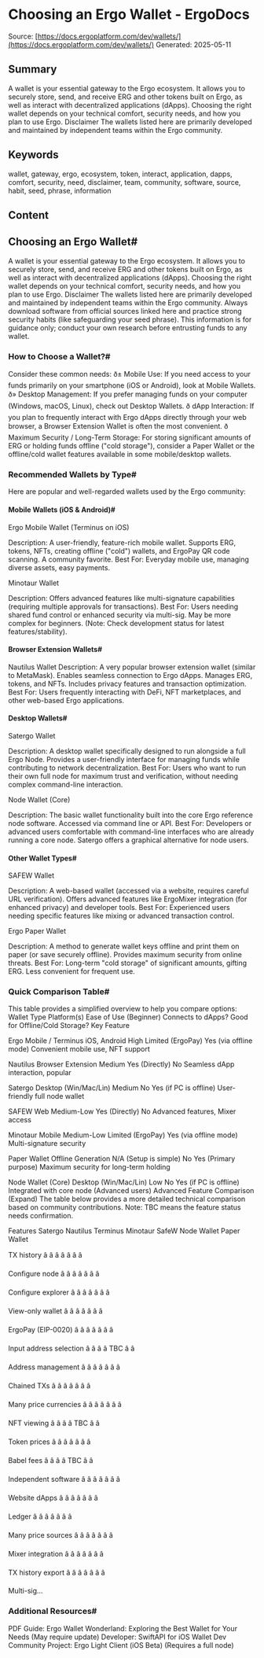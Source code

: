 # Choosing an Ergo Wallet - ErgoDocs
Source: [https://docs.ergoplatform.com/dev/wallets/](https://docs.ergoplatform.com/dev/wallets/)
Generated: 2025-05-11

## Summary
A wallet is your essential gateway to the Ergo ecosystem. It allows you to securely store, send, and receive ERG and other tokens built on Ergo, as well as interact with decentralized applications (dApps). Choosing the right wallet depends on your technical comfort, security needs, and how you plan to use Ergo. Disclaimer The wallets listed here are primarily developed and maintained by independent teams within the Ergo community.

## Keywords
wallet, gateway, ergo, ecosystem, token, interact, application, dapps, comfort, security, need, disclaimer, team, community, software, source, habit, seed, phrase, information

## Content
## Choosing an Ergo Wallet#
A wallet is your essential gateway to the Ergo ecosystem. It allows you to securely store, send, and receive ERG and other tokens built on Ergo, as well as interact with decentralized applications (dApps). Choosing the right wallet depends on your technical comfort, security needs, and how you plan to use Ergo.
Disclaimer
The wallets listed here are primarily developed and maintained by independent teams within the Ergo community. Always download software from official sources linked here and practice strong security habits (like safeguarding your seed phrase). This information is for guidance only; conduct your own research before entrusting funds to any wallet.

### How to Choose a Wallet?#
Consider these common needs:
ð± Mobile Use: If you need access to your funds primarily on your smartphone (iOS or Android), look at Mobile Wallets.
ð» Desktop Management: If you prefer managing funds on your computer (Windows, macOS, Linux), check out Desktop Wallets.
ð dApp Interaction: If you plan to frequently interact with Ergo dApps directly through your web browser, a Browser Extension Wallet is often the most convenient.
ð Maximum Security / Long-Term Storage: For storing significant amounts of ERG or holding funds offline ("cold storage"), consider a Paper Wallet or the offline/cold wallet features available in some mobile/desktop wallets.

### Recommended Wallets by Type#
Here are popular and well-regarded wallets used by the Ergo community:

#### Mobile Wallets (iOS & Android)#
Ergo Mobile Wallet (Terminus on iOS)

Description: A user-friendly, feature-rich mobile wallet. Supports ERG, tokens, NFTs, creating offline ("cold") wallets, and ErgoPay QR code scanning. A community favorite.
Best For: Everyday mobile use, managing diverse assets, easy payments.



Minotaur Wallet

Description: Offers advanced features like multi-signature capabilities (requiring multiple approvals for transactions).
Best For: Users needing shared fund control or enhanced security via multi-sig. May be more complex for beginners. (Note: Check development status for latest features/stability).

#### Browser Extension Wallets#
Nautilus Wallet
Description: A very popular browser extension wallet (similar to MetaMask). Enables seamless connection to Ergo dApps. Manages ERG, tokens, and NFTs. Includes privacy features and transaction optimization.
Best For: Users frequently interacting with DeFi, NFT marketplaces, and other web-based Ergo applications.

#### Desktop Wallets#
Satergo Wallet

Description: A desktop wallet specifically designed to run alongside a full Ergo Node. Provides a user-friendly interface for managing funds while contributing to network decentralization.
Best For: Users who want to run their own full node for maximum trust and verification, without needing complex command-line interaction.



Node Wallet (Core)

Description: The basic wallet functionality built into the core Ergo reference node software. Accessed via command line or API.
Best For: Developers or advanced users comfortable with command-line interfaces who are already running a core node. Satergo offers a graphical alternative for node users.

#### Other Wallet Types#
SAFEW Wallet

Description: A web-based wallet (accessed via a website, requires careful URL verification). Offers advanced features like ErgoMixer integration (for enhanced privacy) and developer tools.
Best For: Experienced users needing specific features like mixing or advanced transaction control.



Ergo Paper Wallet

Description: A method to generate wallet keys offline and print them on paper (or save securely offline). Provides maximum security from online threats.
Best For: Long-term "cold storage" of significant amounts, gifting ERG. Less convenient for frequent use.

### Quick Comparison Table#
This table provides a simplified overview to help you compare options:
Wallet Type
Platform(s)
Ease of Use (Beginner)
Connects to dApps?
Good for Offline/Cold Storage?
Key Feature




Ergo Mobile / Terminus
iOS, Android
High
Limited (ErgoPay)
Yes (via offline mode)
Convenient mobile use, NFT support


Nautilus
Browser Extension
Medium
Yes (Directly)
No
Seamless dApp interaction, popular


Satergo
Desktop (Win/Mac/Lin)
Medium
No
Yes (if PC is offline)
User-friendly full node wallet


SAFEW
Web
Medium-Low
Yes (Directly)
No
Advanced features, Mixer access


Minotaur
Mobile
Medium-Low
Limited (ErgoPay)
Yes (via offline mode)
Multi-signature security


Paper Wallet
Offline Generation
N/A (Setup is simple)
No
Yes (Primary purpose)
Maximum security for long-term holding


Node Wallet (Core)
Desktop (Win/Mac/Lin)
Low
No
Yes (if PC is offline)
Integrated with core node (Advanced users)
Advanced Feature Comparison (Expand)
The table below provides a more detailed technical comparison based on community contributions. Note: TBC means the feature status needs confirmation.



Features
Satergo
Nautilus
Terminus
Minotaur
SafeW
Node Wallet
Paper Wallet




TX history
â
â
â
â
â
â
â


Configure node
â
â
â
â
â
â
â


Configure explorer
â
â
â
â
â
â
â


View-only wallet
â
â
â
â
â
â
â


ErgoPay (EIP-0020)
â
â
â
â
â
â
â


Input address selection
â
â
â
â
TBC
â
â


Address management
â
â
â
â
â
â
â


Chained TXs
â
â
â
â
â
â
â


Many price currencies
â
â
â
â
â
â
â


NFT viewing
â
â
â
â
TBC
â
â


Token prices
â
â
â
â
â
â
â


Babel fees
â
â
â
â
TBC
â
â


Independent software
â
â
â
â
â
â
â


Website dApps
â
â
â
â
â
â
â


Ledger
â
â
â
â
â
â
â


Many price sources
â
â
â
â
â
â
â


Mixer integration
â
â
â
â
â
â
â


TX history export
â
â
â
â
â
â
â


Multi-sig...

### Additional Resources#
PDF Guide: Ergo Wallet Wonderland: Exploring the Best Wallet for Your Needs (May require update)
Developer: SwiftAPI for iOS Wallet Dev
Community Project: Ergo Light Client (iOS Beta) (Requires a full node)

